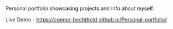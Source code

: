 Personal portfolio showcasing projects and info about myself.

Live Demo - https://connor-bechthold.github.io/Personal-portfolio/
